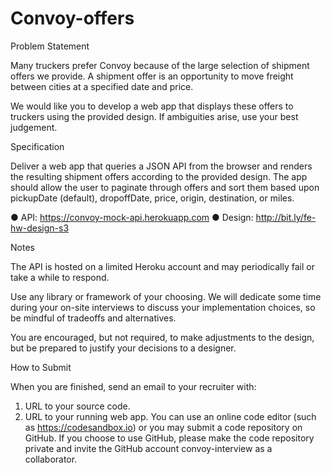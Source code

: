 # Convoy-offers


Problem Statement

Many truckers prefer Convoy because of the large selection of shipment offers we provide. A shipment offer is an opportunity to move freight between cities at a specified date and price.

We would like you to develop a web app that displays these offers to truckers using the provided design. If ambiguities arise, use your best judgement.


Specification

Deliver a web app that queries a JSON API from the browser and renders the resulting shipment offers according to the provided design. The app should allow the user to paginate through offers and sort them based upon pickupDate (default), dropoffDate, price, origin, destination, or miles.

● API: https://convoy-mock-api.herokuapp.com
● Design: http://bit.ly/fe-hw-design-s3


Notes

The API is hosted on a limited Heroku account and may periodically fail or take a while to respond.

Use any library or framework of your choosing. We will dedicate some time during your on-site interviews to discuss your implementation choices, so be mindful of tradeoffs and alternatives.

You are encouraged, but not required, to make adjustments to the design, but be prepared to justify your decisions to a designer.


How to Submit 

When you are finished, send an email to your recruiter with: 
1. URL to your source code. 
2. URL to your running web app. 
You can use an online code editor (such as https://codesandbox.io) or you may submit a code repository on GitHub. If you choose to use GitHub, please make the code repository private and invite the GitHub account convoy-interview as a collaborator.
